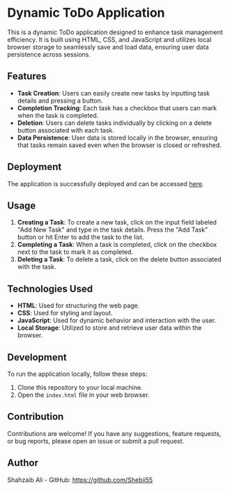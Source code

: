 # Dynamic ToDo Application

This is a dynamic ToDo application designed to enhance task management efficiency. It is built using HTML, CSS, and JavaScript and utilizes local browser storage to seamlessly save and load data, ensuring user data persistence across sessions.

## Features

- **Task Creation**: Users can easily create new tasks by inputting task details and pressing a button.
- **Completion Tracking**: Each task has a checkbox that users can mark when the task is completed.
- **Deletion**: Users can delete tasks individually by clicking on a delete button associated with each task.
- **Data Persistence**: User data is stored locally in the browser, ensuring that tasks remain saved even when the browser is closed or refreshed.

## Deployment

The application is successfully deployed and can be accessed [here](insert_link_here).

## Usage

1. **Creating a Task**: To create a new task, click on the input field labeled "Add New Task" and type in the task details. Press the "Add Task" button or hit Enter to add the task to the list.
2. **Completing a Task**: When a task is completed, click on the checkbox next to the task to mark it as completed.
3. **Deleting a Task**: To delete a task, click on the delete button associated with the task.

## Technologies Used

- **HTML**: Used for structuring the web page.
- **CSS**: Used for styling and layout.
- **JavaScript**: Used for dynamic behavior and interaction with the user.
- **Local Storage**: Utilized to store and retrieve user data within the browser.

## Development

To run the application locally, follow these steps:

1. Clone this repository to your local machine.
2. Open the `index.html` file in your web browser.

## Contribution

Contributions are welcome! If you have any suggestions, feature requests, or bug reports, please open an issue or submit a pull request.



## Author

Shahzaib Ali - GitHub: https://github.com/Shebii55
